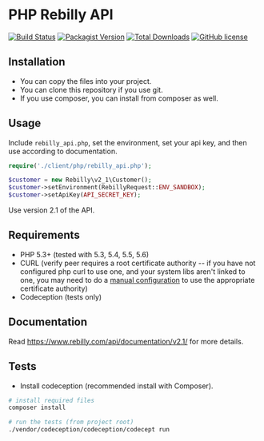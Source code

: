 # PHP Rebilly API

[![Build Status](https://img.shields.io/travis/Rebilly/rebilly-php/master.svg?style=flat-square)](https://travis-ci.org/Rebilly/rebilly-php)
[![Packagist Version](https://img.shields.io/packagist/v/rebilly/client-php.svg?style=flat-square)](https://packagist.org/packages/rebilly/client-php)
[![Total Downloads](https://img.shields.io/packagist/dt/rebilly/client-php.svg?style=flat-square)](https://packagist.org/packages/rebilly/client-php)
[![GitHub license](https://img.shields.io/badge/license-MIT-blue.svg?style=flat-square)](https://raw.githubusercontent.com/Rebilly/rebilly-php/master/LICENSE)

## Installation

*  You can copy the files into your project.
*  You can clone this repository if you use git.
*  If you use composer, you can install from composer as well.

## Usage

Include `rebilly_api.php`, set the environment, set your api key,
and then use according to documentation.

```php
require('./client/php/rebilly_api.php');

$customer = new Rebilly\v2_1\Customer();
$customer->setEnvironment(RebillyRequest::ENV_SANDBOX);
$customer->setApiKey(API_SECRET_KEY);
```

Use version 2.1 of the API.

## Requirements

* PHP 5.3+ (tested with 5.3, 5.4, 5.5, 5.6)
* CURL (verify peer requires a root certificate authority -- if you have not configured php curl to use one, and your system libs aren't linked to one, you may need to do a [manual configuration](http://stackoverflow.com/questions/17478283/paypal-access-ssl-certificate-unable-to-get-local-issuer-certificate/19149687#19149687) to use the appropriate certificate authority)
* Codeception (tests only)

## Documentation

Read https://www.rebilly.com/api/documentation/v2.1/ for more details.

## Tests

* Install codeception (recommended install with Composer).

```bash
# install required files
composer install

# run the tests (from project root)
./vendor/codeception/codeception/codecept run
```
